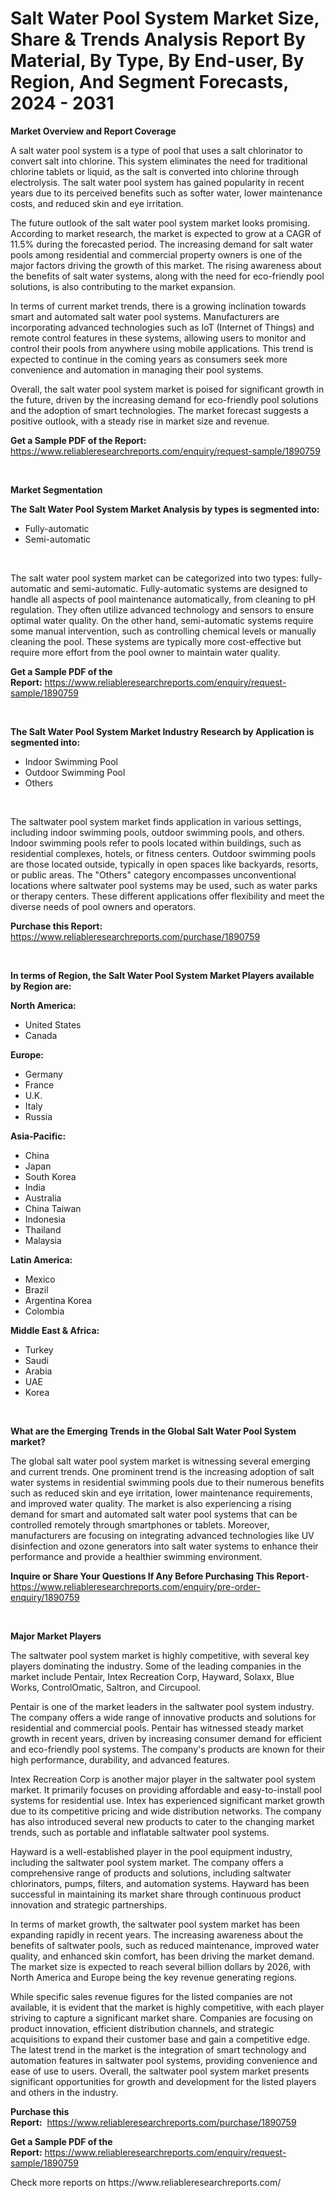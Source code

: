 <p><h1>Salt Water Pool System Market Size, Share & Trends Analysis Report By Material, By Type, By End-user, By Region, And Segment Forecasts, 2024 - 2031</h1></p><p><strong>Market Overview and Report Coverage</strong></p>
<p><p>A salt water pool system is a type of pool that uses a salt chlorinator to convert salt into chlorine. This system eliminates the need for traditional chlorine tablets or liquid, as the salt is converted into chlorine through electrolysis. The salt water pool system has gained popularity in recent years due to its perceived benefits such as softer water, lower maintenance costs, and reduced skin and eye irritation.</p><p>The future outlook of the salt water pool system market looks promising. According to market research, the market is expected to grow at a CAGR of 11.5% during the forecasted period. The increasing demand for salt water pools among residential and commercial property owners is one of the major factors driving the growth of this market. The rising awareness about the benefits of salt water systems, along with the need for eco-friendly pool solutions, is also contributing to the market expansion.</p><p>In terms of current market trends, there is a growing inclination towards smart and automated salt water pool systems. Manufacturers are incorporating advanced technologies such as IoT (Internet of Things) and remote control features in these systems, allowing users to monitor and control their pools from anywhere using mobile applications. This trend is expected to continue in the coming years as consumers seek more convenience and automation in managing their pool systems.</p><p>Overall, the salt water pool system market is poised for significant growth in the future, driven by the increasing demand for eco-friendly pool solutions and the adoption of smart technologies. The market forecast suggests a positive outlook, with a steady rise in market size and revenue.</p></p>
<p><strong>Get a Sample PDF of the Report:</strong> <a href="https://www.reliableresearchreports.com/enquiry/request-sample/1890759">https://www.reliableresearchreports.com/enquiry/request-sample/1890759</a></p>
<p>&nbsp;</p>
<p><strong>Market Segmentation</strong></p>
<p><strong>The Salt Water Pool System Market Analysis by types is segmented into:</strong></p>
<p><ul><li>Fully-automatic</li><li>Semi-automatic</li></ul></p>
<p>&nbsp;</p>
<p><p>The salt water pool system market can be categorized into two types: fully-automatic and semi-automatic. Fully-automatic systems are designed to handle all aspects of pool maintenance automatically, from cleaning to pH regulation. They often utilize advanced technology and sensors to ensure optimal water quality. On the other hand, semi-automatic systems require some manual intervention, such as controlling chemical levels or manually cleaning the pool. These systems are typically more cost-effective but require more effort from the pool owner to maintain water quality.</p></p>
<p><strong>Get a Sample PDF of the Report:</strong>&nbsp;<a href="https://www.reliableresearchreports.com/enquiry/request-sample/1890759">https://www.reliableresearchreports.com/enquiry/request-sample/1890759</a></p>
<p>&nbsp;</p>
<p><strong>The Salt Water Pool System Market Industry Research by Application is segmented into:</strong></p>
<p><ul><li>Indoor Swimming Pool</li><li>Outdoor Swimming Pool</li><li>Others</li></ul></p>
<p>&nbsp;</p>
<p><p>The saltwater pool system market finds application in various settings, including indoor swimming pools, outdoor swimming pools, and others. Indoor swimming pools refer to pools located within buildings, such as residential complexes, hotels, or fitness centers. Outdoor swimming pools are those located outside, typically in open spaces like backyards, resorts, or public areas. The "Others" category encompasses unconventional locations where saltwater pool systems may be used, such as water parks or therapy centers. These different applications offer flexibility and meet the diverse needs of pool owners and operators.</p></p>
<p><strong>Purchase this Report:</strong>&nbsp; <a href="https://www.reliableresearchreports.com/purchase/1890759">https://www.reliableresearchreports.com/purchase/1890759</a></p>
<p>&nbsp;</p>
<p><strong>In terms of Region, the Salt Water Pool System Market Players available by Region are:</strong></p>
<p>
    <p> <strong> North America: </strong>
        <ul>
            <li>United States</li>
            <li>Canada</li>
        </ul>
        </p> 
    <p> <strong> Europe: </strong>
        <ul>
            <li>Germany</li>
            <li>France</li>
            <li>U.K.</li>
            <li>Italy</li>
            <li>Russia</li>
        </ul>
        </p> 
    <p> <strong> Asia-Pacific: </strong>
        <ul>
            <li>China</li>
            <li>Japan</li>
            <li>South Korea</li>
            <li>India</li>
            <li>Australia</li>
            <li>China Taiwan</li>
            <li>Indonesia</li>
            <li>Thailand</li>
            <li>Malaysia</li>
        </ul>
        </p> 
    <p> <strong> Latin America: </strong>
        <ul>
            <li>Mexico</li>
            <li>Brazil</li>
            <li>Argentina Korea</li>
            <li>Colombia</li>
        </ul>
        </p> 
    <p> <strong> Middle East & Africa: </strong>
        <ul>
            <li>Turkey</li>
            <li>Saudi</li>
            <li>Arabia</li>
            <li>UAE</li>
            <li>Korea</li>
        </ul>
    </p>
    </p>
<p>&nbsp;</p>
<p><strong>What are the Emerging Trends in the Global Salt Water Pool System market?</strong></p>
<p><p>The global salt water pool system market is witnessing several emerging and current trends. One prominent trend is the increasing adoption of salt water systems in residential swimming pools due to their numerous benefits such as reduced skin and eye irritation, lower maintenance requirements, and improved water quality. The market is also experiencing a rising demand for smart and automated salt water pool systems that can be controlled remotely through smartphones or tablets. Moreover, manufacturers are focusing on integrating advanced technologies like UV disinfection and ozone generators into salt water systems to enhance their performance and provide a healthier swimming environment.</p></p>
<p><strong>Inquire or Share Your Questions If Any Before Purchasing This Report</strong>- <a href="https://www.reliableresearchreports.com/enquiry/pre-order-enquiry/1890759">https://www.reliableresearchreports.com/enquiry/pre-order-enquiry/1890759</a></p>
<p>&nbsp;</p>
<p><strong>Major Market Players</strong></p>
<p><p>The saltwater pool system market is highly competitive, with several key players dominating the industry. Some of the leading companies in the market include Pentair, Intex Recreation Corp, Hayward, Solaxx, Blue Works, ControlOmatic, Saltron, and Circupool.</p><p>Pentair is one of the market leaders in the saltwater pool system industry. The company offers a wide range of innovative products and solutions for residential and commercial pools. Pentair has witnessed steady market growth in recent years, driven by increasing consumer demand for efficient and eco-friendly pool systems. The company's products are known for their high performance, durability, and advanced features.</p><p>Intex Recreation Corp is another major player in the saltwater pool system market. It primarily focuses on providing affordable and easy-to-install pool systems for residential use. Intex has experienced significant market growth due to its competitive pricing and wide distribution networks. The company has also introduced several new products to cater to the changing market trends, such as portable and inflatable saltwater pool systems.</p><p>Hayward is a well-established player in the pool equipment industry, including the saltwater pool system market. The company offers a comprehensive range of products and solutions, including saltwater chlorinators, pumps, filters, and automation systems. Hayward has been successful in maintaining its market share through continuous product innovation and strategic partnerships.</p><p>In terms of market growth, the saltwater pool system market has been expanding rapidly in recent years. The increasing awareness about the benefits of saltwater pools, such as reduced maintenance, improved water quality, and enhanced skin comfort, has been driving the market demand. The market size is expected to reach several billion dollars by 2026, with North America and Europe being the key revenue generating regions.</p><p>While specific sales revenue figures for the listed companies are not available, it is evident that the market is highly competitive, with each player striving to capture a significant market share. Companies are focusing on product innovation, efficient distribution channels, and strategic acquisitions to expand their customer base and gain a competitive edge. The latest trend in the market is the integration of smart technology and automation features in saltwater pool systems, providing convenience and ease of use to users. Overall, the saltwater pool system market presents significant opportunities for growth and development for the listed players and others in the industry.</p></p>
<p><strong>Purchase this Report:</strong>&nbsp;&nbsp;<a href="https://www.reliableresearchreports.com/purchase/1890759">https://www.reliableresearchreports.com/purchase/1890759</a></p>
<p></p>
<p><strong>Get a Sample PDF of the Report:</strong>&nbsp;<a href="https://www.reliableresearchreports.com/enquiry/request-sample/1890759">https://www.reliableresearchreports.com/enquiry/request-sample/1890759</a></p>
<p>Check more reports on https://www.reliableresearchreports.com/</p>